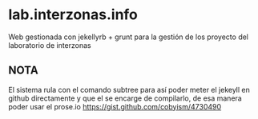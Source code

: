 lab.interzonas.info 
===================

Web gestionada con jekellyrb + grunt para la gestión de los proyecto del laboratorio de interzonas

NOTA
-----
El sistema rula con el comando subtree para así poder meter el jekeyll en github directamente y que el se encarge de compilarlo, de esa manera poder usar el prose.io
https://gist.github.com/cobyism/4730490



